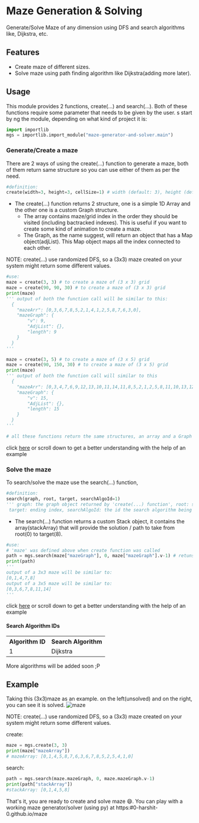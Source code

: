# Maze Generation & Solving
Generate/Solve Maze of any dimension using DFS and search algorithms like, Dijkstra, etc.


## Features
- Create maze of different sizes.
- Solve maze using path finding algorithm like Dijkstra(adding more later).


## Usage
This module provides 2 functions, create(...) and search(...). Both of these functions require some parameter that needs to be given by the user.
s start by ng the module, depending on what kind of project it is:
```py
import importlib
mgs = importlib.import_module("maze-generator-and-solver.main")
```

### Generate/Create a maze
There are 2 ways of using the create(...) function to generate a maze, both of them return same structure so you can use either of them as per the need.
```py
#definition:
create(width=3, height=3, cellSize=1) # width (default: 3), height (default: 3), cellsize (default: 1)
```

- The create(...) function returns 2 structure, one is a simple 1D Array and the other one is a custom Graph structure.
  - The array contains maze/grid index in the order they should be visited (including bactracked indexes). This is useful if you want to create some kind of animation to create a maze.
  - The Graph, as the name suggest, will return an object that has a Map object(adjList). This Map object maps all the index connected to each other.

NOTE: create(...) use randomized DFS, so a (3x3) maze created on your system might return some different values.
```py
#use:
maze = create(3, 3) # to create a maze of (3 x 3) grid
maze = create(90, 90, 30) # to create a maze of (3 x 3) grid
print(maze)
''' output of both the function call will be similar to this:
  {
    "mazeArr": [0,3,6,7,8,5,2,1,4,1,2,5,8,7,6,3,0],
    "mazeGraph": {
        "v": 9,
        "AdjList": {},
        "length": 9
    }
  }
'''

maze = create(3, 5) # to create a maze of (3 x 5) grid
maze = create(90, 150, 30) # to create a maze of (3 x 5) grid
print(maze)
''' output of both the function call will similar to this
  {
    "mazeArr": [0,3,4,7,6,9,12,13,10,11,14,11,8,5,2,1,2,5,8,11,10,13,12,9,6,7,4,3,0],
    "mazeGraph": {
        "v": 15,
        "AdjList": {},
        "length": 15
    }
  }
'''

# all these functions return the same structures, an array and a Graph object
```
click <a href="#example">here</a> or scroll down to get a better understanding with the help of an example

### Solve the maze
To search/solve the maze use the search(...) function,
```py
#definition:
search(graph, root, target, searchAlgoId=1)
''' graph: the graph object returned by 'create(...) function', root: starting index,
 target: ending index, searchAlgoId: the id the search algorithm being used (default: 1[dijkstra]) '''
```

- The search(...) function returns a custom Stack object, it contains the array(stackArray) that will provide the solution / path to take from root(0) to target(8).
```py
#use:
# 'maze' was defined above when create function was called
path = mgs.search(maze["mazeGraph"], 0, maze["mazeGraph"].v-1) # retuns a stack object that contains the solution/path
print(path)
'''
output of a 3x3 maze will be similar to:
[0,1,4,7,8]
output of a 3x5 maze will be similar to:
[0,3,6,7,8,11,14]
'''
```
click <a href="#example">here</a> or scroll down to get a better understanding with the help of an example

#### Search Algorithm IDs
<table>
  <tr>
    <th>Algorithm ID</th>
    <th>Search Algorithm</th>
  </tr>
  <tr>
    <td>1</td>
    <td>Dijkstra</td>
  </tr>
</table>
More algorithms will be added soon ;P


## Example
Taking this (3x3)maze as an example. on the left(unsolved) and on the right, you can see it is solved.
<img alt="maze" src="https:#github.com/0-harshit-0/maze/blob/b3db9ca4a223457e2abaa2037a0676aaf55486b8/assets/maze-npm.png?raw=true" />

NOTE: create(...) use randomized DFS, so a (3x3) maze created on your system might return some different values.

create:
```py
maze = mgs.create(3, 3)
print(maze["mazeArray"])
# mazeArray: [0,1,4,5,8,7,6,3,6,7,8,5,2,5,4,1,0]
```
search: 
```py
path = mgs.search(maze.mazeGraph, 0, maze.mazeGraph.v-1)
print(path["stackArray"])
#stackArray: [0,1,4,5,8]
```

That's it, you are ready to create and solve maze :smile:. You can play with a working maze generator/solver (using py) at https:#0-harshit-0.github.io/maze
